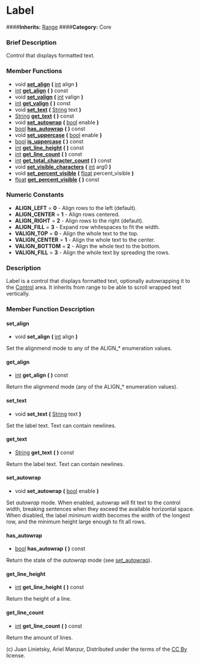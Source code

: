 #  Label  
####**Inherits:** [Range](class_range)
####**Category:** Core

###  Brief Description  
Control that displays formatted text.

###  Member Functions 
  * void  **[set&#95;align](#set_align)**  **(** [int](class_int) align  **)**
  * [int](class_int)  **[get&#95;align](#get_align)**  **(** **)** const
  * void  **[set&#95;valign](#set_valign)**  **(** [int](class_int) valign  **)**
  * [int](class_int)  **[get&#95;valign](#get_valign)**  **(** **)** const
  * void  **[set&#95;text](#set_text)**  **(** [String](class_string) text  **)**
  * [String](class_string)  **[get&#95;text](#get_text)**  **(** **)** const
  * void  **[set&#95;autowrap](#set_autowrap)**  **(** [bool](class_bool) enable  **)**
  * [bool](class_bool)  **[has&#95;autowrap](#has_autowrap)**  **(** **)** const
  * void  **[set&#95;uppercase](#set_uppercase)**  **(** [bool](class_bool) enable  **)**
  * [bool](class_bool)  **[is&#95;uppercase](#is_uppercase)**  **(** **)** const
  * [int](class_int)  **[get&#95;line&#95;height](#get_line_height)**  **(** **)** const
  * [int](class_int)  **[get&#95;line&#95;count](#get_line_count)**  **(** **)** const
  * [int](class_int)  **[get&#95;total&#95;character&#95;count](#get_total_character_count)**  **(** **)** const
  * void  **[set&#95;visible&#95;characters](#set_visible_characters)**  **(** [int](class_int) arg0  **)**
  * void  **[set&#95;percent&#95;visible](#set_percent_visible)**  **(** [float](class_float) percent_visible  **)**
  * [float](class_float)  **[get&#95;percent&#95;visible](#get_percent_visible)**  **(** **)** const

###  Numeric Constants  
  * **ALIGN_LEFT** = **0** - Align rows to the left (default).
  * **ALIGN_CENTER** = **1** - Align rows centered.
  * **ALIGN_RIGHT** = **2** - Align rows to the right (default).
  * **ALIGN_FILL** = **3** - Expand row whitespaces to fit the width.
  * **VALIGN_TOP** = **0** - Align the whole text to the top.
  * **VALIGN_CENTER** = **1** - Align the whole text to the center.
  * **VALIGN_BOTTOM** = **2** - Align the whole text to the bottom.
  * **VALIGN_FILL** = **3** - Align the whole text by spreading the rows.

###  Description  
Label is a control that displays formatted text, optionally autowrapping it to the [Control](class_control) area. It inherits from range to be able to scroll wrapped text vertically.

###  Member Function Description  

#### <a name="set_align">set_align</a>
  * void  **set&#95;align**  **(** [int](class_int) align  **)**

Set the alignmend mode to any of the ALIGN_* enumeration values.

#### <a name="get_align">get_align</a>
  * [int](class_int)  **get&#95;align**  **(** **)** const

Return the alignmend mode (any of the ALIGN_* enumeration values).

#### <a name="set_text">set_text</a>
  * void  **set&#95;text**  **(** [String](class_string) text  **)**

Set the label text. Text can contain newlines.

#### <a name="get_text">get_text</a>
  * [String](class_string)  **get&#95;text**  **(** **)** const

Return the label text. Text can contain newlines.

#### <a name="set_autowrap">set_autowrap</a>
  * void  **set&#95;autowrap**  **(** [bool](class_bool) enable  **)**

Set _autowrap_ mode. When enabled, autowrap will fit text to the control width, breaking sentences when they exceed the available horizontal space. When disabled, the label minimum width becomes the width of the longest row, and the minimum height large enough to fit all rows.

#### <a name="has_autowrap">has_autowrap</a>
  * [bool](class_bool)  **has&#95;autowrap**  **(** **)** const

Return the state of the _autowrap_ mode (see [set&#95;autowrap](#set_autowrap)).

#### <a name="get_line_height">get_line_height</a>
  * [int](class_int)  **get&#95;line&#95;height**  **(** **)** const

Return the height of a line.

#### <a name="get_line_count">get_line_count</a>
  * [int](class_int)  **get&#95;line&#95;count**  **(** **)** const

Return the amount of lines.


(c) Juan Linietsky, Ariel Manzur, Distributed under the terms of the [CC By](https://creativecommons.org/licenses/by/3.0/legalcode) license.
